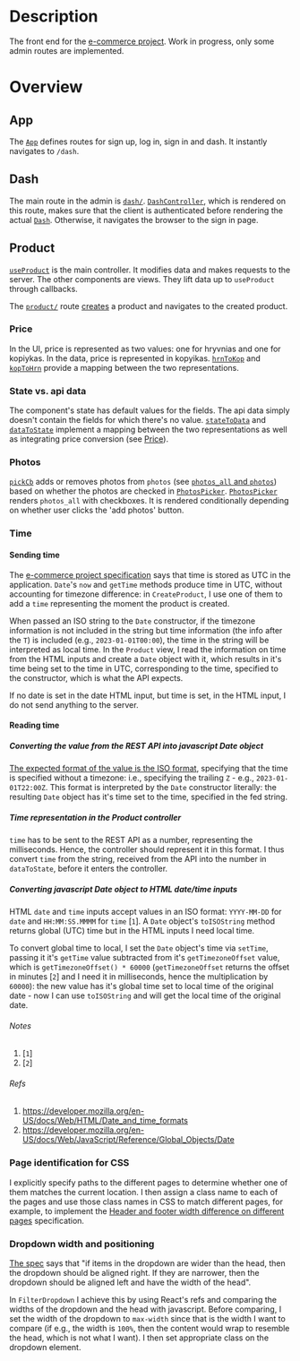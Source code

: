 # Description
The front end for the [e-commerce project](https://github.com/gottfried-github/e-commerce-app). Work in progress, only some admin routes are implemented.

# Overview
## App
The [`App`](https://github.com/gottfried-github/e-commerce-react/blob/master/src/admin.js#L103) defines routes for sign up, log in, sign in and dash. It instantly navigates to `/dash`.

## Dash
The main route in the admin is [`dash/`](https://github.com/gottfried-github/e-commerce-react/blob/master/src/admin.js#L109). [`DashController`](https://github.com/gottfried-github/e-commerce-react/blob/master/src/admin.js#L80), which is rendered on this route, makes sure that the client is authenticated before rendering the actual [`Dash`](https://github.com/gottfried-github/e-commerce-react/blob/master/src/admin.js#L56). Otherwise, it navigates the browser to the sign in page.

## Product
[`useProduct`](https://github.com/gottfried-github/e-commerce-react/blob/master/src/admin/product.js#L35) is the main controller. It modifies data and makes requests to the server. The other components are views. They lift data up to `useProduct` through callbacks.

The [`product/`](https://github.com/gottfried-github/e-commerce-react/blob/master/src/admin.js#L70) route [creates](https://github.com/gottfried-github/e-commerce-react/blob/master/src/admin/product.js#L13) a product and navigates to the created product.

### Price
In the UI, price is represented as two values: one for hryvnias and one for kopiykas. In the data, price is represented in kopyikas. [`hrnToKop`](https://github.com/gottfried-github/e-commerce-react/blob/master/src/admin/product-data.js#L17) and [`kopToHrn`](https://github.com/gottfried-github/e-commerce-react/blob/master/src/admin/product-data.js#L5) provide a mapping between the two representations.

### State vs. api data
The component's state has default values for the fields. The api data simply doesn't contain the fields for which there's no value. [`stateToData`](https://github.com/gottfried-github/e-commerce-react/blob/master/src/admin/product-data.js#L55) and [`dataToState`](https://github.com/gottfried-github/e-commerce-react/blob/master/src/admin/product-data.js#L26) implement a mapping between the two representations as well as integrating price conversion (see [Price](#price)).

### Photos
[`pickCb`](https://github.com/gottfried-github/e-commerce-react/blob/master/src/admin/product.js#L65) adds or removes photos from `photos` (see [`photos_all` and `photos`](https://github.com/gottfried-github/e-commerce-api#photos_all-and-photos)) based on whether the photos are checked in [`PhotosPicker`](https://github.com/gottfried-github/e-commerce-react/blob/master/src/admin/photos-picker.js#L84). [`PhotosPicker`](https://github.com/gottfried-github/e-commerce-react/blob/master/src/admin/photos-picker.js#L84) renders `photos_all` with checkboxes. It is rendered conditionally depending on whether user clicks the 'add photos' button.

### Time
#### Sending time
The [e-commerce project specification](https://github.com/gottfried-github/e-commerce-api#specification) says that time is stored as UTC in the application. 
`Date`'s `now` and `getTime` methods produce time in UTC, without accounting for timezone difference: in `CreateProduct`, I use one of them to add a `time` representing the moment the product is created.

When passed an ISO string to the `Date` constructor, if the timezone information is not included in the string but time information (the info after the `T`) is included (e.g., `2023-01-01T00:00`), the time in the string will be interpreted as local time. In the `Product` view, I read the information on time from the HTML inputs and create a `Date` object with it, which results in it's time being set to the time in UTC, corresponding to the time, specified to the constructor, which is what the API expects.

If no date is set in the date HTML input, but time is set, in the HTML input, I do not send anything to the server.

#### Reading time
##### Converting the value from the REST API into javascript Date object
[The expected format of the value is the ISO format](https://github.com/gottfried-github/e-commerce-api#data-structure), specifying that the time is specified without a timezone: i.e., specifying the trailing `Z` - e.g., `2023-01-01T22:00Z`. This format is interpreted by the `Date` constructor literally: the resulting `Date` object has it's time set to the time, specified in the fed string. 

##### Time representation in the Product controller
`time` has to be sent to the REST API as a number, representing the milliseconds. Hence, the controller should represent it in this format. I thus convert `time` from the string, received from the API into the number in `dataToState`, before it enters the controller.

##### Converting javascript Date object to HTML date/time inputs
HTML `date` and `time` inputs accept values in an ISO format: `YYYY-MM-DD` for `date` and `HH:MM:SS.MMMM` for `time` [`1`]. A `Date` object's `toISOString` method returns global (UTC) time but in the HTML inputs I need local time. 

To convert global time to local, I set the `Date` object's time via `setTime`, passing it it's `getTime` value subtracted from it's `getTimezoneOffset` value, which is `getTimezoneOffset() * 60000` (`getTimezoneOffset` returns the offset in minutes [`2`] and I need it in milliseconds, hence the multiplication by `60000`): the new value has it's global time set to local time of the original date - now I can use `toISOString` and will get the local time of the original date.

###### Notes
1. [`1`]
2. [`2`]

###### Refs
1. https://developer.mozilla.org/en-US/docs/Web/HTML/Date_and_time_formats
2. https://developer.mozilla.org/en-US/docs/Web/JavaScript/Reference/Global_Objects/Date

### Page identification for CSS
I explicitly specify paths to the different pages to determine whether one of them matches the current location. I then assign a class name to each of the pages and use those class names in CSS to match different pages, for example, to implement the [Header and footer width difference on different pages](https://github.com/gottfried-github/e-commerce-product#header-and-footer-width-difference-on-different-pages) specification.

### Dropdown width and positioning
[The spec](product#dropdown-width-and-positioning) says that "if items in the dropdown are wider than the head, then the dropdown should be aligned right. If they are narrower, then the dropdown should be aligned left and have the width of the head". 

In `FilterDropdown` I achieve this by using React's refs and comparing the widths of the dropdown and the head with javascript. Before comparing, I set the width of the dropdown to `max-width` since that is the width I want to compare (if e.g., the width is `100%`, then the content would wrap to resemble the head, which is not what I want). I then set appropriate class on the dropdown element.